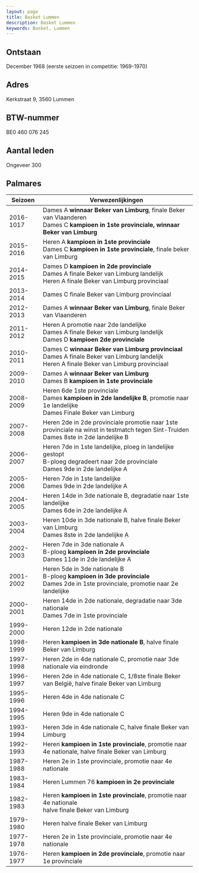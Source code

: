 ```yaml
---
layout: page
title: Basket Lummen
description: Basket Lummen
keywords: Basket, Lummen
---
```


## Ontstaan

December 1968 (eerste seizoen in competitie: 1969-1970)

## Adres

Kerkstraat 9, 3560 Lummen

## BTW-nummer

BE0 460 076 245

## Aantal leden

Ongeveer 300

## Palmares

| Seizoen        | Verwezenlijkingen  |
| -------------- |--------------------|
| 2016-1017      | Dames A **winnaar Beker van Limburg**, finale Beker van Vlaanderen  <br/> Dames C **kampioen in 1ste provinciale, winnaar Beker van Limburg** |
| 2015-2016      | Heren A **kampioen in 1ste provinciale** <br/> Dames C **kampioen in 1ste provinciale**, finale beker van Limburg  |
| 2014-2015      | Dames D **kampioen in 2de provinciale** <br/>  Dames A finale Beker van Limburg landelijk  <br/> Heren A finale Beker van Limburg provinciaal|
| 2013-2014      | Dames C finale Beker van Limburg provinciaal     |
| 2012-2013      | Dames A **winnaar Beker van Limburg**, finale Beker van Vlaanderen     |
| 2011-2012      | Heren A promotie naar 2de landelijke <br/>  Dames A finale Beker van Limburg landelijk <br/> Dames D **kampioen 2de provinciale**|
| 2010-2011      | Dames C **winnaar Beker van Limburg provinciaal** <br/> Dames A finale Beker van Limburg landelijk <br/> Heren A finale Beker van Limburg provinciaal  |
| 2009-2010      | Dames A **winnaar Beker van Limburg** <br/> Dames B **kampioen in 1ste provinciale** |
| 2008-2009      | Heren 6de 1ste provinciale <br/> Dames **kampioen in 2de landelijke B**, promotie naar 1e landelijke <br/> Dames Finale Beker van Limburg |
| 2007-2008      | Heren 2de in 2de provinciale promotie naar 1ste provinciale na winst in testmatch tegen Sint-Truiden <br/> Dames 8ste in 2de landelijke B  |
| 2006-2007      | Heren 7de in 1ste landelijke, ploeg in landelijke gestopt <br/> B-ploeg degradeert naar 2de provinciale <br/>  Dames 9de in 2de landelijke A    |
| 2005-2006      | Heren 7de in 1ste landelijke <br/> Dames 9de in 2de landelijke A    |
| 2004-2005      | Heren 14de in 3de nationale B, degradatie naar 1ste landelijke <br /> Dames 6de in 2de landelijke A    |
| 2003-2004      | Heren 10de in 3de nationale B, halve finale Beker van Limburg <br/> Dames 8ste in 2de landelijke A   |
| 2002-2003      | Heren 7de in 3de nationale A <br /> B-ploeg **kampioen in 2de provinciale** <br /> Dames 11de in 2de landelijke A  |
| 2001-2002      | Heren 5de in 3de nationale B <br/> B-ploeg **kampioen in 3de provinciale** <br/> Dames 2de in 1ste provinciale, promotie naar 2e landelijke   |
| 2000-2001      | Heren 14de in 2de nationale, degradatie naar 3de nationale <br /> Dames 7de in 1ste provinciale  |
| 1999-2000      | Heren 12de in 2de nationale |
| 1998-1999      | Heren **kampioen in 3de nationale B**, halve finale Beker van Limburg |
| 1997-1998      | Heren 2de in 4de nationale C, promotie naar 3de nationale via eindronde  |
| 1996-1997      | Heren 2de in 4de nationale C, 1/8ste finale Beker van België, halve finale Beker van Limburg |
| 1995-1996      | Heren 4de in 4de nationale C    |
| 1994-1995      | Heren 9de in 4de nationale C    |
| 1993-1994      | Heren 3de in 4de nationale C, halve finale Beker van Limburg |
| 1992-1993      | Heren **kampioen in 1ste provinciale**, promotie naar 4e nationale, halve finale Beker van Limburg    |
| 1987-1988      | Heren 2e in 1ste provinciale, promotie naar 4e nationale    |
| 1983-1984      | Heren Lummen 76 **kampioen in 2e provinciale**    |
| 1982-1983      | Heren **kampioen in 1ste provinciale**, promotie naar 4e nationale <br/> halve finale Beker van Limburg    |
| 1979-1980      | Heren halve finale Beker van Limburg    |
| 1977-1978      | Heren 2e in 1ste provinciale, promotie naar 4e nationale   |
| 1976-1977      | Heren **kampioen in 2de provinciale**, promotie naar 1e provinciale    |